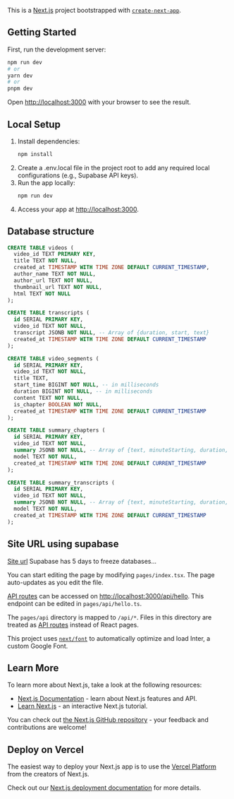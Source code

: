 This is a [Next.js](https://nextjs.org/) project bootstrapped with [`create-next-app`](https://github.com/vercel/next.js/tree/canary/packages/create-next-app).

## Getting Started

First, run the development server:

```bash
npm run dev
# or
yarn dev
# or
pnpm dev
```

Open [http://localhost:3000](http://localhost:3000) with your browser to see the result.

## Local Setup

1. Install dependencies:
   ```bash
   npm install
   ```
2. Create a .env.local file in the project root to add any required local configurations (e.g., Supabase API keys).
3. Run the app locally:
   ```bash
   npm run dev
   ```
4. Access your app at [http://localhost:3000](http://localhost:3000).

## Database structure
```sql
CREATE TABLE videos (
  video_id TEXT PRIMARY KEY,
  title TEXT NOT NULL,
  created_at TIMESTAMP WITH TIME ZONE DEFAULT CURRENT_TIMESTAMP,
  author_name TEXT NOT NULL,
  author_url TEXT NOT NULL,
  thumbnail_url TEXT NOT NULL,
  html TEXT NOT NULL
);

CREATE TABLE transcripts (
  id SERIAL PRIMARY KEY,
  video_id TEXT NOT NULL,
  transcript JSONB NOT NULL, -- Array of {duration, start, text}
  created_at TIMESTAMP WITH TIME ZONE DEFAULT CURRENT_TIMESTAMP
);

CREATE TABLE video_segments (
  id SERIAL PRIMARY KEY,
  video_id TEXT NOT NULL,
  title TEXT,
  start_time BIGINT NOT NULL, -- in milliseconds
  duration BIGINT NOT NULL, -- in milliseconds
  content TEXT NOT NULL,
  is_chapter BOOLEAN NOT NULL,
  created_at TIMESTAMP WITH TIME ZONE DEFAULT CURRENT_TIMESTAMP
);

CREATE TABLE summary_chapters (
  id SERIAL PRIMARY KEY,
  video_id TEXT NOT NULL,
  summary JSONB NOT NULL, -- Array of {text, minuteStarting, duration, formattedDuration, title}
  model TEXT NOT NULL,
  created_at TIMESTAMP WITH TIME ZONE DEFAULT CURRENT_TIMESTAMP
);

CREATE TABLE summary_transcripts (
  id SERIAL PRIMARY KEY, 
  video_id TEXT NOT NULL,
  summary JSONB NOT NULL, -- Array of {text, minuteStarting, duration, formattedDuration}
  model TEXT NOT NULL,
  created_at TIMESTAMP WITH TIME ZONE DEFAULT CURRENT_TIMESTAMP
);
```

## Site URL using supabase
[Site url](https://youtube-super-summarizer-next.vercel.app/)
Supabase has 5 days to freeze databases...


You can start editing the page by modifying `pages/index.tsx`. The page auto-updates as you edit the file.

[API routes](https://nextjs.org/docs/api-routes/introduction) can be accessed on [http://localhost:3000/api/hello](http://localhost:3000/api/hello). This endpoint can be edited in `pages/api/hello.ts`.

The `pages/api` directory is mapped to `/api/*`. Files in this directory are treated as [API routes](https://nextjs.org/docs/api-routes/introduction) instead of React pages.

This project uses [`next/font`](https://nextjs.org/docs/basic-features/font-optimization) to automatically optimize and load Inter, a custom Google Font.

## Learn More

To learn more about Next.js, take a look at the following resources:

- [Next.js Documentation](https://nextjs.org/docs) - learn about Next.js features and API.
- [Learn Next.js](https://nextjs.org/learn) - an interactive Next.js tutorial.

You can check out [the Next.js GitHub repository](https://github.com/vercel/next.js/) - your feedback and contributions are welcome!

## Deploy on Vercel

The easiest way to deploy your Next.js app is to use the [Vercel Platform](https://vercel.com/new?utm_medium=default-template&filter=next.js&utm_source=create-next-app&utm_campaign=create-next-app-readme) from the creators of Next.js.

Check out our [Next.js deployment documentation](https://nextjs.org/docs/deployment) for more details.
